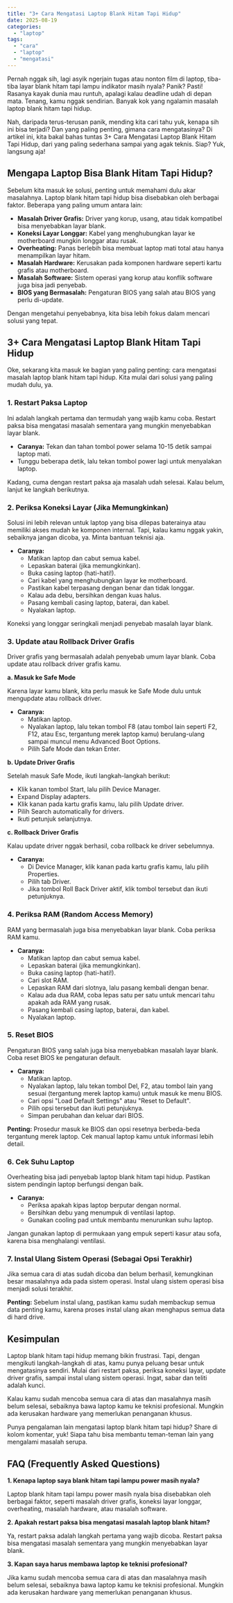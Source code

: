 ```yaml
---
title: "3+ Cara Mengatasi Laptop Blank Hitam Tapi Hidup"
date: 2025-08-19
categories: 
  - "laptop"
tags: 
  - "cara"
  - "laptop"
  - "mengatasi"
---
```


Pernah nggak sih, lagi asyik ngerjain tugas atau nonton film di laptop, tiba-tiba layar blank hitam tapi lampu indikator masih nyala? Panik? Pasti! Rasanya kayak dunia mau runtuh, apalagi kalau deadline udah di depan mata. Tenang, kamu nggak sendirian. Banyak kok yang ngalamin masalah laptop blank hitam tapi hidup.

Nah, daripada terus-terusan panik, mending kita cari tahu yuk, kenapa sih ini bisa terjadi? Dan yang paling penting, gimana cara mengatasinya? Di artikel ini, kita bakal bahas tuntas 3+ Cara Mengatasi Laptop Blank Hitam Tapi Hidup, dari yang paling sederhana sampai yang agak teknis. Siap? Yuk, langsung aja!

## Mengapa Laptop Bisa Blank Hitam Tapi Hidup?

Sebelum kita masuk ke solusi, penting untuk memahami dulu akar masalahnya. Laptop blank hitam tapi hidup bisa disebabkan oleh berbagai faktor. Beberapa yang paling umum antara lain:

- **Masalah Driver Grafis:** Driver yang korup, usang, atau tidak kompatibel bisa menyebabkan layar blank.
- **Koneksi Layar Longgar:** Kabel yang menghubungkan layar ke motherboard mungkin longgar atau rusak.
- **Overheating:** Panas berlebih bisa membuat laptop mati total atau hanya menampilkan layar hitam.
- **Masalah Hardware:** Kerusakan pada komponen hardware seperti kartu grafis atau motherboard.
- **Masalah Software:** Sistem operasi yang korup atau konflik software juga bisa jadi penyebab.
- **BIOS yang Bermasalah:** Pengaturan BIOS yang salah atau BIOS yang perlu di-update.

Dengan mengetahui penyebabnya, kita bisa lebih fokus dalam mencari solusi yang tepat.

## 3+ Cara Mengatasi Laptop Blank Hitam Tapi Hidup

Oke, sekarang kita masuk ke bagian yang paling penting: cara mengatasi masalah laptop blank hitam tapi hidup. Kita mulai dari solusi yang paling mudah dulu, ya.

### 1\. Restart Paksa Laptop

Ini adalah langkah pertama dan termudah yang wajib kamu coba. Restart paksa bisa mengatasi masalah sementara yang mungkin menyebabkan layar blank.

- **Caranya:** Tekan dan tahan tombol power selama 10-15 detik sampai laptop mati.
- Tunggu beberapa detik, lalu tekan tombol power lagi untuk menyalakan laptop.

Kadang, cuma dengan restart paksa aja masalah udah selesai. Kalau belum, lanjut ke langkah berikutnya.

### 2\. Periksa Koneksi Layar (Jika Memungkinkan)

Solusi ini lebih relevan untuk laptop yang bisa dilepas baterainya atau memiliki akses mudah ke komponen internal. Tapi, kalau kamu nggak yakin, sebaiknya jangan dicoba, ya. Minta bantuan teknisi aja.

- **Caranya:**
    - Matikan laptop dan cabut semua kabel.
    - Lepaskan baterai (jika memungkinkan).
    - Buka casing laptop (hati-hati!).
    - Cari kabel yang menghubungkan layar ke motherboard.
    - Pastikan kabel terpasang dengan benar dan tidak longgar.
    - Kalau ada debu, bersihkan dengan kuas halus.
    - Pasang kembali casing laptop, baterai, dan kabel.
    - Nyalakan laptop.

Koneksi yang longgar seringkali menjadi penyebab masalah layar blank.

### 3\. Update atau Rollback Driver Grafis

Driver grafis yang bermasalah adalah penyebab umum layar blank. Coba update atau rollback driver grafis kamu.

**a. Masuk ke Safe Mode**

Karena layar kamu blank, kita perlu masuk ke Safe Mode dulu untuk mengupdate atau rollback driver.

- **Caranya:**
    - Matikan laptop.
    - Nyalakan laptop, lalu tekan tombol F8 (atau tombol lain seperti F2, F12, atau Esc, tergantung merek laptop kamu) berulang-ulang sampai muncul menu Advanced Boot Options.
    - Pilih Safe Mode dan tekan Enter.

**b. Update Driver Grafis**

Setelah masuk Safe Mode, ikuti langkah-langkah berikut:

- Klik kanan tombol Start, lalu pilih Device Manager.
- Expand Display adapters.
- Klik kanan pada kartu grafis kamu, lalu pilih Update driver.
- Pilih Search automatically for drivers.
- Ikuti petunjuk selanjutnya.

**c. Rollback Driver Grafis**

Kalau update driver nggak berhasil, coba rollback ke driver sebelumnya.

- **Caranya:**
    - Di Device Manager, klik kanan pada kartu grafis kamu, lalu pilih Properties.
    - Pilih tab Driver.
    - Jika tombol Roll Back Driver aktif, klik tombol tersebut dan ikuti petunjuknya.

### 4\. Periksa RAM (Random Access Memory)

RAM yang bermasalah juga bisa menyebabkan layar blank. Coba periksa RAM kamu.

- **Caranya:**
    - Matikan laptop dan cabut semua kabel.
    - Lepaskan baterai (jika memungkinkan).
    - Buka casing laptop (hati-hati!).
    - Cari slot RAM.
    - Lepaskan RAM dari slotnya, lalu pasang kembali dengan benar.
    - Kalau ada dua RAM, coba lepas satu per satu untuk mencari tahu apakah ada RAM yang rusak.
    - Pasang kembali casing laptop, baterai, dan kabel.
    - Nyalakan laptop.

### 5\. Reset BIOS

Pengaturan BIOS yang salah juga bisa menyebabkan masalah layar blank. Coba reset BIOS ke pengaturan default.

- **Caranya:**
    - Matikan laptop.
    - Nyalakan laptop, lalu tekan tombol Del, F2, atau tombol lain yang sesuai (tergantung merek laptop kamu) untuk masuk ke menu BIOS.
    - Cari opsi "Load Default Settings" atau "Reset to Default".
    - Pilih opsi tersebut dan ikuti petunjuknya.
    - Simpan perubahan dan keluar dari BIOS.

**Penting:** Prosedur masuk ke BIOS dan opsi resetnya berbeda-beda tergantung merek laptop. Cek manual laptop kamu untuk informasi lebih detail.

### 6\. Cek Suhu Laptop

Overheating bisa jadi penyebab laptop blank hitam tapi hidup. Pastikan sistem pendingin laptop berfungsi dengan baik.

- **Caranya:**
    - Periksa apakah kipas laptop berputar dengan normal.
    - Bersihkan debu yang menumpuk di ventilasi laptop.
    - Gunakan cooling pad untuk membantu menurunkan suhu laptop.

Jangan gunakan laptop di permukaan yang empuk seperti kasur atau sofa, karena bisa menghalangi ventilasi.

### 7\. Instal Ulang Sistem Operasi (Sebagai Opsi Terakhir)

Jika semua cara di atas sudah dicoba dan belum berhasil, kemungkinan besar masalahnya ada pada sistem operasi. Instal ulang sistem operasi bisa menjadi solusi terakhir.

**Penting:** Sebelum instal ulang, pastikan kamu sudah membackup semua data penting kamu, karena proses instal ulang akan menghapus semua data di hard drive.

## Kesimpulan

Laptop blank hitam tapi hidup memang bikin frustrasi. Tapi, dengan mengikuti langkah-langkah di atas, kamu punya peluang besar untuk mengatasinya sendiri. Mulai dari restart paksa, periksa koneksi layar, update driver grafis, sampai instal ulang sistem operasi. Ingat, sabar dan teliti adalah kunci.

Kalau kamu sudah mencoba semua cara di atas dan masalahnya masih belum selesai, sebaiknya bawa laptop kamu ke teknisi profesional. Mungkin ada kerusakan hardware yang memerlukan penanganan khusus.

Punya pengalaman lain mengatasi laptop blank hitam tapi hidup? Share di kolom komentar, yuk! Siapa tahu bisa membantu teman-teman lain yang mengalami masalah serupa.

## FAQ (Frequently Asked Questions)

**1\. Kenapa laptop saya blank hitam tapi lampu power masih nyala?**

Laptop blank hitam tapi lampu power masih nyala bisa disebabkan oleh berbagai faktor, seperti masalah driver grafis, koneksi layar longgar, overheating, masalah hardware, atau masalah software.

**2\. Apakah restart paksa bisa mengatasi masalah laptop blank hitam?**

Ya, restart paksa adalah langkah pertama yang wajib dicoba. Restart paksa bisa mengatasi masalah sementara yang mungkin menyebabkan layar blank.

**3\. Kapan saya harus membawa laptop ke teknisi profesional?**

Jika kamu sudah mencoba semua cara di atas dan masalahnya masih belum selesai, sebaiknya bawa laptop kamu ke teknisi profesional. Mungkin ada kerusakan hardware yang memerlukan penanganan khusus.

